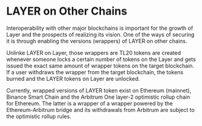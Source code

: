 # LAYER on Other Chains

Interoperability with other major blockchains is important for the growth of Layer and the prospects of realizing its vision. One of the ways of securing it is through enabling the versions (wrappers) of LAYER on other chains.

Unlinke LAYER on Layer, those wrappers are TL20 tokens are created whenever someone locks a certain number of tokens on the Layer and gets issued the exact same amount of wrapper tokens on the target blockchain. If a user withdraws the wrapper from the target blockchain, the tokens burned and the LAYER tokens on Layer are unlocked.

Currently, wrapped versions of LAYER token exist on Ethereum (mainnet), Binance Smart Chain and the Arbitrum One layer-2 optimistic rollup chain for Ethereum. The latter is a wrapper of a wrapper powered by the Ethereum-Arbitrum bridge and its withdrawals from Arbitrum are subject to the optimistic rollup rules.

